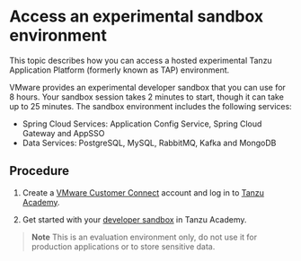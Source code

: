 # Access an experimental sandbox environment

This topic describes how you can access a hosted experimental Tanzu Application Platform
(formerly known as TAP) environment.

VMware provides an experimental developer sandbox that you can use for 8
hours.
Your sandbox session takes 2 minutes to start, though it can take up to 25 minutes.
The sandbox environment includes the following services:

- Spring Cloud Services: Application Config Service, Spring Cloud Gateway and AppSSO
- Data Services: PostgreSQL, MySQL, RabbitMQ, Kafka and MongoDB

## Procedure

1. Create a [VMware Customer Connect](https://customerconnect.vmware.com) account and log in to [Tanzu Academy](https://tanzu.academy/home).

2. Get started with your [developer sandbox](https://tanzu.academy/guides/developer-sandbox) in Tanzu Academy.

>**Note** This is an evaluation environment only, do not use it for production applications or to
store sensitive data.
